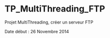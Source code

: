TP_MultiThreading_FTP
=====================

Projet MultiThreading, créer un serveur FTP

Date début : 26 Novembre 2014
